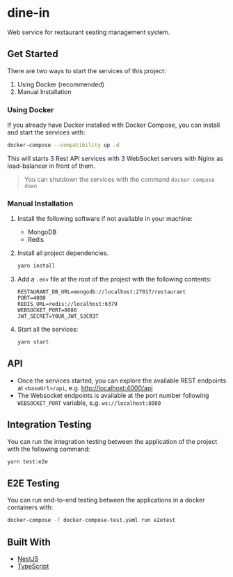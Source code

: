 # dine-in

Web service for restaurant seating management system.

## Get Started

There are two ways to start the services of this project:

1. Using Docker (recommended)
1. Manual Installation

### Using Docker

If you already have Docker installed with Docker Compose, you can install and start the services with:

```bash
docker-compose --compatibility up -d
```

This will starts 3 Rest API services with 3 WebSocket servers with Nginx as load-balancer in front of them.

> You can shutdown the services with the command `docker-compose down`

### Manual Installation

1. Install the following software if not available in your machine:

   - MongoDB
   - Redis

1. Install all project dependencies.

   ```bash
   yarn install
   ```

1. Add a `.env` file at the root of the project with the following contents:

   ```
   RESTAURANT_DB_URL=mongodb://localhost:27017/restaurant
   PORT=4000
   REDIS_URL=redis://localhost:6379
   WEBSOCKET_PORT=8080
   JWT_SECRET=Y0UR_JWT_S3CR3T
   ```

1. Start all the services:

   ```bash
   yarn start
   ```

## API

- Once the services started, you can explore the available REST endpoints at `<baseUrl>/api`, e.g. [http://localhost:4000/api](http://localhost:4000/api)
- The Websocket endpoints is available at the port number following `WEBSOCKET_PORT` variable, e.g. `ws://localhost:8080`

## Integration Testing

You can run the integration testing between the application of the project with the following command:

```bash
yarn test:e2e
```

## E2E Testing

You can run end-to-end testing between the applications in a docker containers with:

```bash
docker-compose -f docker-compose-test.yaml run e2etest
```

## Built With

- [NestJS](https://nestjs.com/)
- [TypeScript](https://www.typescriptlang.org/)
